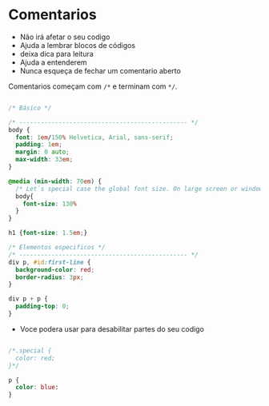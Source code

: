 # Comentarios

* Não irá afetar o seu codigo
* Ajuda a lembrar blocos de códigos
* deixa dica para leitura
* Ajuda a entenderem
* Nunca esqueça de fechar um comentario aberto

Comentarios começam com `/*` e terminam com `*/`.

```css

/* Básico */

/* ----------------------------------------------- */
body {
  font: 1em/150% Helvetica, Arial, sans-serif;
  padding: 1em;
  margin: 0 auto;
  max-width: 33em;
}

@media (min-width: 70em) {
  /* Let`s special case the global font size. On large screen or window, we increase the font size for better readability */
  body{
    font-size: 130%
  }
}

h1 {font-size: 1.5em;}

/* Elementos especificos */
/* ----------------------------------------------- */
div p, #id:first-line {
  background-color: red;
  border-radius: 3px;
}

div p + p {
  padding-top: 0;
}

```

* Voce podera usar para desabilitar partes do seu codigo

```css

/*.special {
  color: red;
}*/

p {
  color: blue:
}

```